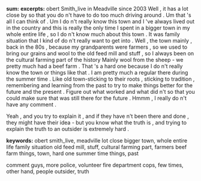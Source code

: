 **sum:**
**excerpts:**
obert Smith_live in Meadville since 2003
Well , it has a lot close by so that you do n't have to do too much driving around . Um that 's all I can think of .
Um I do n't really know this town and I 've always lived out in the country and this is really the only time I spent in a bigger town in my whole entire life , so I do n't know much about this town .
It was family situation that I kind of do n't really want to get into .
Well , the town mainly , back in the 80s , because my grandparents were farmers , so we used to bring our grains and wool to the old feed mill and stuff , so I always been on the cultural farming part of the history
Mainly wool from the sheep - we pretty much had a beef farm .
That 's a hard one because I do n't really know the town or things like that .
I am pretty much a regular there during the summer time .
Like old town-sticking to their roots , sticking to tradition , remembering and learning from the past to try to make things better for the future and the present .
Figure out what worked and what did n't so that you could make sure that was still there for the future .
Hmmm , I really do n't have any comment .


Yeah , and you try to explain it , and if they have n't been there and done , they might have their idea - but you know what the truth is , and trying to explain the truth to an outsider is extremely hard .

**keywords:**
obert smith_live, meadville
lot close
bigger town, whole entire life
family situation
old feed mill, stuff, cultural farming part, farmers
beef farm
things, town, hard one
summer time
things, past

comment
guys, more police, volunteer fire department
cops, few times, other hand, people
outsider, truth

